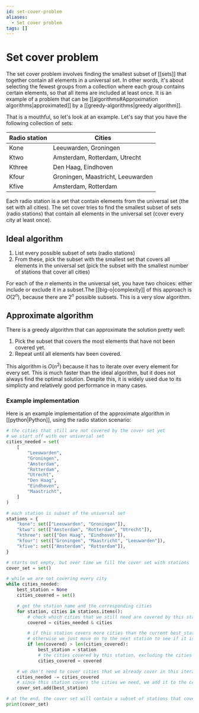 ```yaml
---
id: set-cover-problem
aliases:
  - Set cover problem
tags: []
---
```


# Set cover problem

The set cover problem involves finding the smallest subset of [[sets]] that together contain all elements in a universal set. In other words, it's about selecting the fewest groups from a collection where each group contains certain elements, so that all items are included at least once. It is an example of a problem that can be [[algorithms#Approximation algorithms|approximated]] by a [[greedy-algorithms|greedy algorithm]].

That is a mouthful, so let's look at an example. Let's say that you have the following collection of sets:

| Radio station | Cities                            |
| ------------- | --------------------------------- |
| Kone          | Leeuwarden, Groningen             |
| Ktwo          | Amsterdam, Rotterdam, Utrecht     |
| Kthree        | Den Haag, Eindhoven               |
| Kfour         | Groningen, Maastricht, Leeuwarden |
| Kfive         | Amsterdam, Rotterdam              |

Each radio station is a set that contain elements from the universal set (the set with all cities). The set cover tries to find the smallest subset of sets (radio stations) that contain all elements in the universal set (cover every city at least once).

## Ideal algorithm

1. List every possible subset of sets (radio stations)
2. From these, pick the subset with the smallest set that covers all elements in the universal set (pick the subset with the smallest number of stations that cover all cities)

For each of the $n$ elements in the universal set, you have two choices: either include or exclude it in a subset.The [[big-o|complexity]] of this approach is $O(2^n)$, because there are $2^n$ possible subsets. This is a very slow algorithm.

## Approximate algorithm

There is a greedy algorithm that can approximate the solution pretty well:

1. Pick the subset that covers the most elements that have not been covered yet.
2. Repeat until all elements hav been covered.

This algorithm is $O(n^2)$ because it has to iterate over every element for every set. This is much faster than the ideal algorithm, but it does not always find the optimal solution. Despite this, it is widely used due to its simplicty and relatively good performance in many cases.

### Example implementation

Here is an example implementation of the approximate algorithm in [[python|Python]], using the radio station scenario:

```python
# the cities that still are not covered by the cover set yet
# we start off with our universal set
cities_needed = set(
    [
        "Leeuwarden",
        "Groningen",
        "Amsterdam",
        "Rotterdam",
        "Utrecht",
        "Den Haag",
        "Eindhoven",
        "Maastricht",
    ]
)

# each station is subset of the universal set
stations = {
    "kone": set(["Leeuwarden", "Groningen"]),
    "ktwo": set(["Amsterdam", "Rotterdam", "Utrecht"]),
    "kthree": set(["Den Haag", "Eindhoven"]),
    "kfour": set(["Groningen", "Maastricht", "Leeuwarden"]),
    "kfive": set(["Amsterdam", "Rotterdam"]),
}

# starts out empty, but over time we fill the cover set with stations
cover_set = set()

# while we are not covering every city
while cities_needed:
    best_station = None
    cities_covered = set()

    # get the station name and the corresponding cities
    for station, cities in stations.items():
        # check which cities that we still need are covered by this station using a set intersection
        covered = cities_needed & cities

        # if this station covers more cities than the current best_station, it becomes the new best_station
        # otherwise we just move on to the next station to see if it is better
        if len(covered) > len(cities_covered):
            best_station = station
            # the cities covered by this station, excluding the cities we already cover by other stations
            cities_covered = covered

    # we don't need to cover cities that we already cover in this iteration
    cities_needed -= cities_covered
    # since this station covers the cities we need, we add it to the cover set
    cover_set.add(best_station)

# at the end, the cover set will contain a subset of stations that cover the enitre universal set
print(cover_set)
```
